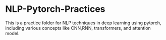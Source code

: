 # NLP-Pytorch-Practices
This is a practice folder for NLP techniques in deep learning using pytorch, including various concepts like CNN,RNN, transformers, and attention model.
